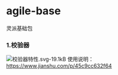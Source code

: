 # agile-base
灵派基础包

### 1.校验器

![校验器特性.svg-19.1kB][1]
使用说明：https://www.jianshu.com/p/45c9cc632f64


  [1]: https://github.com/LingPaicoder/agile-base/tree/master/src/test/resources/校验器特性.png